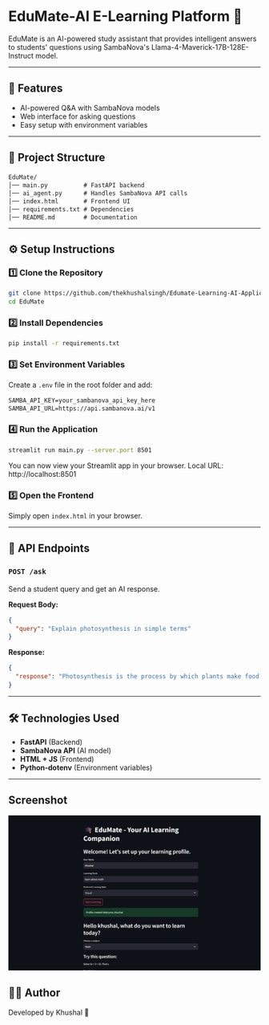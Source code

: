 # EduMate-AI E-Learning Platform 📖

EduMate is an AI-powered study assistant that provides intelligent answers to students' questions using SambaNova's Llama-4-Maverick-17B-128E-Instruct model.

---

## 🚀 Features
- AI-powered Q&A with SambaNova models
- Web interface for asking questions
- Easy setup with environment variables

---

## 📂 Project Structure
```
EduMate/
│── main.py          # FastAPI backend
│── ai_agent.py      # Handles SambaNova API calls
│── index.html       # Frontend UI
│── requirements.txt # Dependencies
│── README.md        # Documentation
```

---

## ⚙️ Setup Instructions

### 1️⃣ Clone the Repository
```bash
git clone https://github.com/thekhushalsingh/Edumate-Learning-AI-Application
cd EduMate
```

### 2️⃣ Install Dependencies
```bash
pip install -r requirements.txt
```

### 3️⃣ Set Environment Variables
Create a `.env` file in the root folder and add:
```env
SAMBA_API_KEY=your_sambanova_api_key_here
SAMBA_API_URL=https://api.sambanova.ai/v1
```

### 4️⃣ Run the Application
```bash
streamlit run main.py --server.port 8501
```

 You can now view your Streamlit app in your browser.
 Local URL: http://localhost:8501

### 5️⃣ Open the Frontend
Simply open `index.html` in your browser.

---

## 📡 API Endpoints

### `POST /ask`
Send a student query and get an AI response.

**Request Body:**
```json
{
  "query": "Explain photosynthesis in simple terms"
}
```

**Response:**
```json
{
  "response": "Photosynthesis is the process by which plants make food using sunlight, carbon dioxide, and water."
}
```

---

## 🛠️ Technologies Used
- **FastAPI** (Backend)
- **SambaNova API** (AI model)
- **HTML + JS** (Frontend)
- **Python-dotenv** (Environment variables)

---
## Screenshot
![image](https://github.com/thekhushalsingh/Edumate-Learning-AI-Application/blob/main/home.png)

## 👨‍💻 Author
Developed by Khushal 🚀
